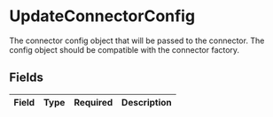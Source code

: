 # UpdateConnectorConfig

The connector config object that will be passed to the connector. The config object should be compatible with the connector factory.


## Fields

| Field       | Type        | Required    | Description |
| ----------- | ----------- | ----------- | ----------- |